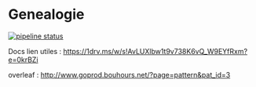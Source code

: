 # Genealogie

[![pipeline status](https://gitlab.isima.fr/fldumas5/genealogie/badges/main/pipeline.svg)](https://gitlab.isima.fr/fldumas5/genealogie/-/commits/main)



Docs lien utiles : https://1drv.ms/w/s!AvLUXlbw1t9v738K6vQ_W9EYfRxm?e=0krBZi

overleaf : http://www.goprod.bouhours.net/?page=pattern&pat_id=3
